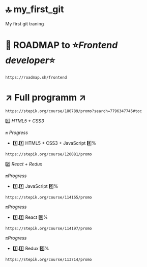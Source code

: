 # :top: my_first_git

My first git traning

# :rocket: ROADMAP to :star:***Frontend developer***:star:

```
https://roadmap.sh/frontend
```

# :arrow_upper_right: Full programm :arrow_upper_right:
```
https://stepik.org/course/180789/promo?search=7796347745#toc
```

:one: *HTML5 + CSS3* 

:on: *Progress*
* :one:.:one: HTML5 + CSS3 + JavaScript :eight:%

```
https://stepik.org/course/120081/promo
```

:two: *React + Redux*

:on:*Progress*
* :two:.:one: JavaScript :zero:%
```
https://stepik.org/course/114165/promo
```

:on:*Progress*
* :two:.:two: React :zero:%
```
https://stepik.org/course/114197/promo
```

:on:*Progress*
* :two:.:three: Redux :zero:%
```
https://stepik.org/course/113714/promo
```